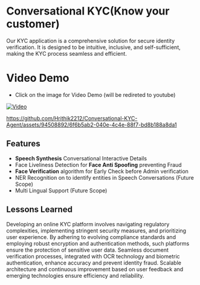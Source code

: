 
# Conversational KYC(Know your customer)

Our KYC application is a comprehensive solution for secure identity verification. It is designed to be intuitive, inclusive, and self-sufficient, making the KYC process seamless and efficient.




# Video Demo
* Click on the image for Video Demo (will be redireted to youtube)

[![Video](https://img.youtube.com/vi/8aOufAgHciw/maxresdefault.jpg)](https://www.youtube.com/watch?v=8aOufAgHciw)

https://github.com/Hrithik2212/Conversational-KYC-Agent/assets/94508892/6f6b5ab2-040e-4c4e-88f7-bd8b188a8da1


## **Features** 

* **Speech Synthesis** Conversational Interactive Details 
* Face Liveliness Detection for **Face Anti Spoofing** preventing Fraud
* **Face Verification** algorithm for Early Check before Admin verification
* NER Recognition on to identify entities in Speech Conversations (Future Scope)
* Multi Lingual Support (Future Scope) 







## Lessons Learned

Developing an online KYC platform involves navigating regulatory complexities, implementing stringent security measures, and prioritizing user experience. By adhering to evolving compliance standards and employing robust encryption and authentication methods, such platforms ensure the protection of sensitive user data. Seamless document verification processes, integrated with OCR technology and biometric authentication, enhance accuracy and prevent identity fraud. Scalable architecture and continuous improvement based on user feedback and emerging technologies ensure efficiency and reliability. 




